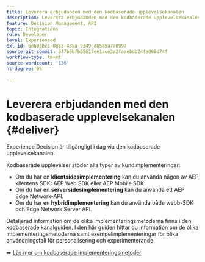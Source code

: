 ```yaml
---
title: Leverera erbjudanden med den kodbaserade upplevelsekanalen
description: Leverera erbjudanden med den kodbaserade upplevelsekanalen.
feature: Decision Management, API
topic: Integrations
role: Developer
level: Experienced
exl-id: 6e603bc1-0813-435a-9349-d8585a7a0997
source-git-commit: 6f7b9bfb65617ee1ace3a2faaebdb24fa068d74f
workflow-type: tm+mt
source-wordcount: '136'
ht-degree: 0%

---
```


# Leverera erbjudanden med den kodbaserade upplevelsekanalen {#deliver}

Experience Decision är tillgängligt i dag via den kodbaserade upplevelsekanalen.

Kodbaserade upplevelser stöder alla typer av kundimplementeringar:

* Om du har en **klientsidesimplementering** kan du använda någon av AEP klientens SDK: AEP Web SDK eller AEP Mobile SDK.
* Om du har en **serversidesimplementering** kan du använda ett AEP Edge Network-API.
* Om du har en **hybridimplementering** kan du använda både webb-SDK och Edge Network Server API.

Detaljerad information om de olika implementeringsmetoderna finns i den kodbaserade kanalguiden. I den här guiden hittar du information om de olika implementeringsmetoderna samt exempelimplementeringar för olika användningsfall för personalisering och experimenterande.

➡️ [Läs mer om kodbaserade implementeringsmetoder](../../code-based/code-based-implementation-samples.md)

